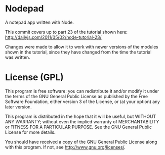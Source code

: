 # Nodepad #

A notepad app written with Node.

This commit covers up to part 23 of the tutorial shown here:
http://dailyjs.com/2011/05/02/node-tutorial-23/

Changes were made to allow it to work with newer versions of the modules shown in the tutorial, since they have changed from the time the tutorial was written. 

# License (GPL) #

This program is free software: you can redistribute it and/or modify
it under the terms of the GNU General Public License as published by
the Free Software Foundation, either version 3 of the License, or
(at your option) any later version.

This program is distributed in the hope that it will be useful,
but WITHOUT ANY WARRANTY; without even the implied warranty of
MERCHANTABILITY or FITNESS FOR A PARTICULAR PURPOSE.  See the
GNU General Public License for more details.

You should have received a copy of the GNU General Public License
along with this program.  If not, see http://www.gnu.org/licenses/.
